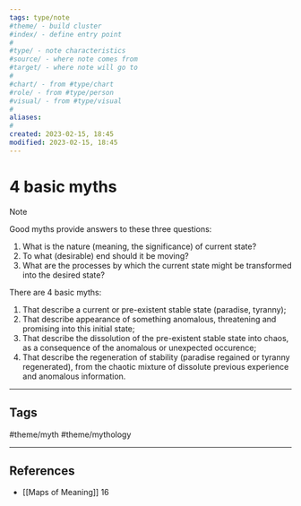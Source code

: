 ```yaml
---
tags: type/note
#theme/ - build cluster 
#index/ - define entry point
# 
#type/ - note characteristics
#source/ - where note comes from
#target/ - where note will go to
# 
#chart/ - from #type/chart
#role/ - from #type/person
#visual/ - from #type/visual
#
aliases:
#
created: 2023-02-15, 18:45
modified: 2023-02-15, 18:45
---
```


# 4 basic myths

> [!NOTE]
> Good myths provide answers to these three questions:
> 1. What is the nature (meaning, the significance) of current state?
> 2. To what (desirable) end should it be moving?
> 3. What are the processes by which the current state might be transformed into the desired state?
> 
> There are 4 basic myths:
> 1. That describe a current or pre-existent stable state (paradise, tyranny);
> 2. That describe appearance of something anomalous, threatening and promising into this initial state;
> 3. That describe the dissolution of the pre-existent stable state into chaos, as a consequence of the anomalous or unexpected occurence;
> 4. That describe the regeneration of stability (paradise regained or tyranny regenerated), from the chaotic mixture of dissolute previous experience and anomalous information.


---
## Tags
#theme/myth #theme/mythology 

---
## References
- [[Maps of Meaning]] 16